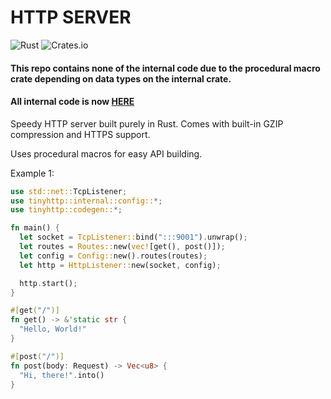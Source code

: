 # HTTP SERVER 
![Rust](https://github.com/mateocabanal/tinyhttp/actions/workflows/rust.yml/badge.svg?branch=main) 
![Crates.io](https://img.shields.io/crates/d/tinyhttp?color=purple&logo=cargo&style=for-the-badge)

#### This repo contains none of the internal code due to the procedural macro crate depending on data types on the internal crate.

#### All internal code is now [HERE](https://github.com/mateocabanal/tinyhttp-internal)

Speedy HTTP server built purely in Rust. Comes with built-in GZIP compression and HTTPS support.

Uses procedural macros for easy API building.



Example 1:
```rust
use std::net::TcpListener;
use tinyhttp::internal::config::*;
use tinyhttp::codegen::*;

fn main() {
  let socket = TcpListener::bind(":::9001").unwrap();
  let routes = Routes::new(vec![get(), post()]);
  let config = Config::new().routes(routes);
  let http = HttpListener::new(socket, config);

  http.start();
}

#[get("/")]
fn get() -> &'static str {
  "Hello, World!"
}

#[post("/")]
fn post(body: Request) -> Vec<u8> {
  "Hi, there!".into()
}
